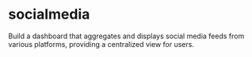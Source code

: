 # socialmedia
 Build a dashboard that aggregates and displays social media feeds from various platforms, providing a centralized view for users.
